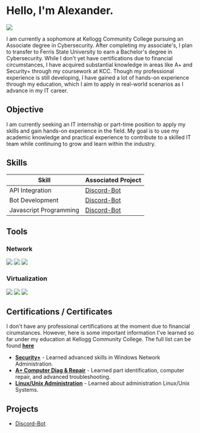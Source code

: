 # Hello, I'm Alexander.
<a href="https://www.linkedin.com/in/alex-steward-15782b22b/"><img src="https://img.shields.io/badge/-LinkedIn-0072b1?&style=for-the-badge&logo=linkedin&logoColor=white" /></a>


I am currently a sophomore at Kellogg Community College pursuing an Associate degree in Cybersecurity. After completing my associate's, I plan to transfer to Ferris State University to earn a Bachelor's degree in Cybersecurity. While I don't yet have certifications due to financial circumstances, I have acquired substantial knowledge in areas like A+ and Security+ through my coursework at KCC. Though my professional experience is still developing, I have gained a lot of hands-on experience through my education, which I aim to apply in real-world scenarios as I advance in my IT career.


## Objective

I am currently seeking an IT internship or part-time position to apply my skills and gain hands-on experience in the field. My goal is to use my academic knowledge and practical experience to contribute to a skilled IT team while continuing to grow and learn within the industry.


## Skills

| Skill                                         | Associated Project         |
|-----------------------------------------------|----------------------------|
| API Integration                               | <a href="https://github.com/alexsteward/Discord-Bot/tree/main">Discord-Bot</a>|
| Bot Development                               | <a href="https://github.com/alexsteward/Discord-Bot/tree/main">Discord-Bot</a>|
| Javascript Programming                        | <a href="https://github.com/alexsteward/Discord-Bot/tree/main">Discord-Bot</a>|

## Tools

### Network
<div>
    <img src="https://img.shields.io/badge/-Wireshark-1679A7?&style=for-the-badge&logo=Wireshark&logoColor=white" />
    <img src="https://img.shields.io/badge/-Nmap-4682B4?&style=for-the-badge&logo=protocols.io&logoColor=white" />
    <img src="https://img.shields.io/badge/-Metasploit-4C4C4C?&style=for-the-badge&logo=metasploit&logoColor=white" />
</div>

### Virtualization
<div>
    <img src="https://img.shields.io/badge/-VirtualBox-183A61?&style=for-the-badge&logo=virtualbox&logoColor=white" />
    <img src="https://img.shields.io/badge/-Hyper--V-0078D7?&style=for-the-badge&logo=windows&logoColor=white" />
    <img src="https://img.shields.io/badge/-VMware-607078?&style=for-the-badge&logo=vmware&logoColor=white" />
</div>

## Certifications / Certificates

I don't have any professional certifications at the moment due to financial cirumstances. However, here is some important information I've learned so far under my education at Kellogg Community College. The full list can be found **<a href="https://github.com/alexsteward/course-materials">here</a>**

- **[Security+](https://github.com/alexsteward/course-materials/blob/main/CET-250-SYALLBUS.pdf)** - Learned advanced skills in Windows Network Administration.
- **[A+ Computer Diag & Repair](https://github.com/alexsteward/course-materials/blob/main/CET-260-SYLLABUS.pdf)** - Learned part identification, computer repair, and advanced troubleshooting.
- **[Linux/Unix Administration](https://github.com/alexsteward/course-materials/blob/main/CET-152-SYLLABUS.pdf)** - Learned about administration Linux/Unix Systems.

<div>


## Projects
- <a href="https://github.com/alexsteward/Discord-Bot/tree/main">Discord-Bot</a>
